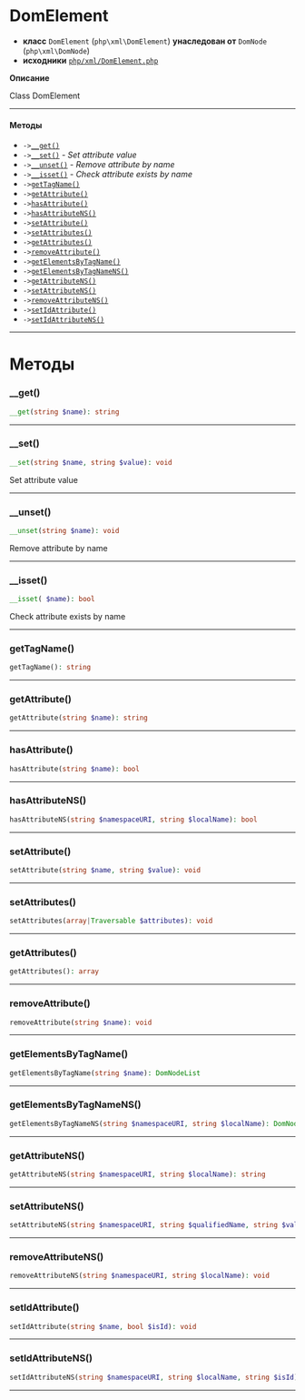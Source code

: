 # DomElement

- **класс** `DomElement` (`php\xml\DomElement`) **унаследован от** `DomNode` (`php\xml\DomNode`)
- **исходники** [`php/xml/DomElement.php`](./src/main/resources/JPHP-INF/sdk/php/xml/DomElement.php)

**Описание**

Class DomElement

---

#### Методы

- `->`[`__get()`](#method-__get)
- `->`[`__set()`](#method-__set) - _Set attribute value_
- `->`[`__unset()`](#method-__unset) - _Remove attribute by name_
- `->`[`__isset()`](#method-__isset) - _Check attribute exists by name_
- `->`[`getTagName()`](#method-gettagname)
- `->`[`getAttribute()`](#method-getattribute)
- `->`[`hasAttribute()`](#method-hasattribute)
- `->`[`hasAttributeNS()`](#method-hasattributens)
- `->`[`setAttribute()`](#method-setattribute)
- `->`[`setAttributes()`](#method-setattributes)
- `->`[`getAttributes()`](#method-getattributes)
- `->`[`removeAttribute()`](#method-removeattribute)
- `->`[`getElementsByTagName()`](#method-getelementsbytagname)
- `->`[`getElementsByTagNameNS()`](#method-getelementsbytagnamens)
- `->`[`getAttributeNS()`](#method-getattributens)
- `->`[`setAttributeNS()`](#method-setattributens)
- `->`[`removeAttributeNS()`](#method-removeattributens)
- `->`[`setIdAttribute()`](#method-setidattribute)
- `->`[`setIdAttributeNS()`](#method-setidattributens)

---
# Методы

<a name="method-__get"></a>

### __get()
```php
__get(string $name): string
```

---

<a name="method-__set"></a>

### __set()
```php
__set(string $name, string $value): void
```
Set attribute value

---

<a name="method-__unset"></a>

### __unset()
```php
__unset(string $name): void
```
Remove attribute by name

---

<a name="method-__isset"></a>

### __isset()
```php
__isset( $name): bool
```
Check attribute exists by name

---

<a name="method-gettagname"></a>

### getTagName()
```php
getTagName(): string
```

---

<a name="method-getattribute"></a>

### getAttribute()
```php
getAttribute(string $name): string
```

---

<a name="method-hasattribute"></a>

### hasAttribute()
```php
hasAttribute(string $name): bool
```

---

<a name="method-hasattributens"></a>

### hasAttributeNS()
```php
hasAttributeNS(string $namespaceURI, string $localName): bool
```

---

<a name="method-setattribute"></a>

### setAttribute()
```php
setAttribute(string $name, string $value): void
```

---

<a name="method-setattributes"></a>

### setAttributes()
```php
setAttributes(array|Traversable $attributes): void
```

---

<a name="method-getattributes"></a>

### getAttributes()
```php
getAttributes(): array
```

---

<a name="method-removeattribute"></a>

### removeAttribute()
```php
removeAttribute(string $name): void
```

---

<a name="method-getelementsbytagname"></a>

### getElementsByTagName()
```php
getElementsByTagName(string $name): DomNodeList
```

---

<a name="method-getelementsbytagnamens"></a>

### getElementsByTagNameNS()
```php
getElementsByTagNameNS(string $namespaceURI, string $localName): DomNodeList
```

---

<a name="method-getattributens"></a>

### getAttributeNS()
```php
getAttributeNS(string $namespaceURI, string $localName): string
```

---

<a name="method-setattributens"></a>

### setAttributeNS()
```php
setAttributeNS(string $namespaceURI, string $qualifiedName, string $value): void
```

---

<a name="method-removeattributens"></a>

### removeAttributeNS()
```php
removeAttributeNS(string $namespaceURI, string $localName): void
```

---

<a name="method-setidattribute"></a>

### setIdAttribute()
```php
setIdAttribute(string $name, bool $isId): void
```

---

<a name="method-setidattributens"></a>

### setIdAttributeNS()
```php
setIdAttributeNS(string $namespaceURI, string $localName, string $isId): void
```

---
